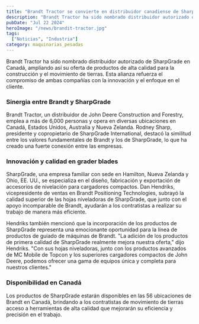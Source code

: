```yaml
---
title: "Brandt Tractor se convierte en distribuidor canadiense de SharpGrade"
description: "Brandt Tractor ha sido nombrado distribuidor autorizado de SharpGrade en Canadá, ofreciendo una gama avanzada de productos para contratistas de movimiento de tierras."
pubDate: "Jul 22 2024"
heroImage: "/news/brandit-tractor.jpg"
tags:
  ["Noticias", "Industria"]
category: maquinarias_pesadas
---
```


Brandt Tractor ha sido nombrado distribuidor autorizado de SharpGrade en Canadá, ampliando así su oferta de productos de alta calidad para la construcción y el movimiento de tierras. Esta alianza refuerza el compromiso de ambas compañías con la innovación y el enfoque en el cliente.

### Sinergia entre Brandt y SharpGrade

Brandt Tractor, un distribuidor de John Deere Construction and Forestry, emplea a más de 6,000 personas y opera en diversas ubicaciones en Canadá, Estados Unidos, Australia y Nueva Zelanda. Rodney Sharp, presidente y copropietario de SharpGrade International, destacó la similitud entre los valores fundamentales de Brandt y los de SharpGrade, lo que ha creado una fuerte conexión entre las empresas.

### Innovación y calidad en grader blades

SharpGrade, una empresa familiar con sede en Hamilton, Nueva Zelanda y Ohio, EE. UU., se especializa en el diseño, fabricación y exportación de accesorios de nivelación para cargadores compactos. Dan Hendriks, vicepresidente de ventas en Brandt Positioning Technologies, subrayó la calidad superior de las hojas niveladoras de SharpGrade, que junto con el apoyo incomparable de Brandt, ayudarán a los contratistas a realizar su trabajo de manera más eficiente.

Hendriks también mencionó que la incorporación de los productos de SharpGrade representa una emocionante oportunidad para la línea de productos de guiado de máquinas de Brandt. "La adición de los productos de primera calidad de SharpGrade realmente mejora nuestra oferta," dijo Hendriks. "Con sus hojas niveladoras, junto con los productos avanzados de MC Mobile de Topcon y los superiores cargadores compactos de John Deere, podemos ofrecer una gama de equipos única y completa para nuestros clientes."

### Disponibilidad en Canadá

Los productos de SharpGrade estarán disponibles en las 56 ubicaciones de Brandt en Canadá, brindando a los contratistas de movimiento de tierras acceso a herramientas de alta calidad que mejorarán su eficiencia y precisión en el trabajo.